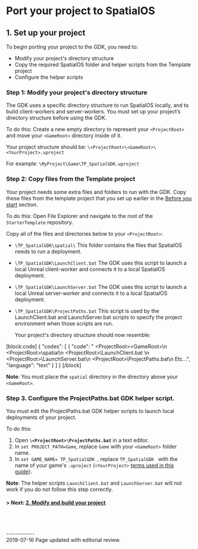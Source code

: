 

# Port your project to SpatialOS

## 1. Set up your project

To begin porting your project to the GDK, you need to:

* Modify your project's directory structure
* Copy the required SpatialOS folder and helper scripts from the Template project
* Configure the helper scripts

### Step 1: Modify your project's directory structure

The GDK uses a specific directory structure to run SpatialOS locally, and to build client-workers and server-workers. You must set up your project’s directory structure before using the GDK. 

To do this: Create a new empty directory to represent your `<ProjectRoot>` and move your `<GameRoot>` directory inside of it.  

Your project structure should be:  `\<ProjectRoot>\<GameRoot>\<YourProject>.uproject`<br/>

For example:
`\MyProject\Game\TP_SpatialGDK.uproject`

### Step 2: Copy files from the Template project

Your project needs some extra files and folders to run with the GDK. Copy these files from the template project that you set up earlier in the [Before you start]({{urlRoot}}/content/tutorials/tutorial-porting-guide#before-you-start) section.

To do this: Open File Explorer and navigate to the root of the `StarterTemplate` repository.

Copy all of the files and directories below to your `<ProjectRoot>`:  

* `\TP_SpatialGDK\spatial\` This folder contains the files that SpatialOS needs to run a deployment.
*  `\TP_SpatialGDK\LaunchClient.bat` 
  The GDK uses this script to launch a local Unreal client-worker and connects it to a local SpatialOS deployment. 
* `\TP_SpatialGDK\LaunchServer.bat`
  The GDK uses this script to launch a local Unreal server-worker and connects it to a local SpatialOS deployment.
* `\TP_SpatialGDK\ProjectPaths.bat`
  This script is used by the LaunchClient.bat and LaunchServer.bat scripts to specify the project environment when those scripts are run. 

   Your project's directory structure should now resemble:

[block:code]
{
  "codes": [
  {
      "code": "   \<ProjectRoot>\<GameRoot>\\n   \<ProjectRoot>\spatial\\n   \<ProjectRoot>\LaunchClient.bat \n   \<ProjectRoot>\LaunchServer.bat\n   \<ProjectRoot>\ProjectPaths.bat\n   Etc…",
      "language": "text"
    }
  ]
}
[/block]

**Note**: You must place the `spatial` directory in the directory above your `<GameRoot>`.
<br/>

### Step 3. Configure the ProjectPaths.bat GDK helper script.

You must edit the ProjectPaths.bat GDK helper scripts to launch local deployments of your project.

To do this: 

1. Open **`\<ProjectRoot>\ProjectPaths.bat`** in a text editor.  
1. In `set PROJECT_PATH=Game`, replace `Game` with your `<GameRoot>` folder name.  
1. In `set GAME_NAME= TP_SpatialGDK `, replace `TP_SpatialGDK ` with the name of your game's `.uproject` (`<YourProject>` [terms used in this guide]({{urlRoot}}/content/tutorials/tutorial-porting-guide#terms-used-in-this-guide)).  

**Note**: The helper scripts `LaunchClient.bat` and `LaunchServer.bat` will not work if you do not follow this step correctly. 

#### **> Next:** [2. Modify and build your project]({{urlRoot}}/content/tutorials/porting-guide/tutorial-portingguide-build)

<br/>

<br/>------------<br/>2019-07-16 Page updated with editorial review.<br/>
